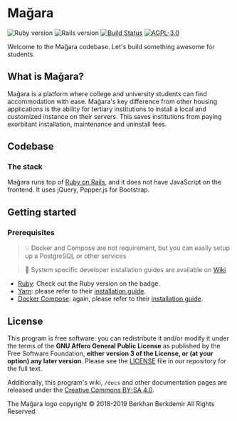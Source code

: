 # Mağara

![Ruby version](https://img.shields.io/badge/Ruby-v2.5.5-green.svg)
![Rails version](https://img.shields.io/badge/Rails-v6.0.0.rc2-green.svg)
[![Build Status](https://travis-ci.org/magara/magara.svg?branch=master)](https://travis-ci.org/magara/magara)
[![AGPL-3.0](https://img.shields.io/badge/license-AGPL--3.0-blue.svg)](LICENSE)

Welcome to the Mağara codebase. Let's build something awesome for students.

## What is Mağara?

Mağara is a platform where college and university students can find
accommodation with ease. Mağara's key difference from other housing applications
is the ability for tertiary institutions to install a local and customized
instance on their servers. This saves institutions from paying exorbitant
installation, maintenance and uninstall fees.

## Codebase

### The stack

Mağara runs top of [Ruby on Rails](https://rubyonrails.org), and it does not
have JavaScript on the frontend. It uses jQuery, Popper.js for Bootstrap.

## Getting started

### Prerequisites

> :bulb: Docker and Compose are not requirement, but you can easily setup up a
> PostgreSQL or other services

> :book: System specific developer installation guides are available on
> [Wiki](https://github.com/magara/magara/wiki)

* [Ruby](https://www.ruby-lang.org/en/): Check out the Ruby version on the badge.
* [Yarn](https://yarnpkg.com/en/): please refer to their
[installation guide](https://yarnpkg.com/en/docs/install).
* [Docker Compose](https://docs.docker.com/compose): again, please refer to
their [installation guide](https://docs.docker.com/compose/install).

## License

This program is free software: you can redistribute it and/or modify it under
the terms of the **GNU Affero General Public License** as published by the Free
Software Foundation, **either version 3 of the License, or (at your option) any
later version**. Please see the [LICENSE](LICENSE) file in our repository for
the full text.

Additionally, this program's wiki, `/docs` and other documentation pages are
released under the [Creative Commons BY-SA 4.0](https://creativecommons.org/licenses/by-sa/4.0/legalcode.txt).

The Mağara logo copyright &copy; 2018-2019 Berkhan Berkdemir All Rights
Reserved.
